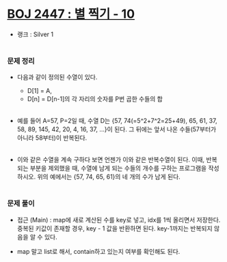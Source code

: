 # [BOJ 2447 : 별 찍기 - 10](https://www.acmicpc.net/problem/2447)
- 랭크 : Silver 1
  <br><br>
  
### 문제 정리
- 다음과 같이 정의된 수열이 있다.
   - D[1] = A, 
   - D[n] = D[n-1]의 각 자리의 숫자를 P번 곱한 수들의 합
  <br><br>
     
- 예를 들어 A=57, P=2일 때, 
  수열 D는 {57, 74(=5^2+7^2=25+49), 65, 61, 37, 58, 89, 145, 42, 20, 4, 16, 37, …}이 된다. 그 뒤에는 앞서 나온 수들(57부터가 아니라 58부터)이 반복된다.
  <br><br>

- 이와 같은 수열을 계속 구하다 보면 언젠가 이와 같은 반복수열이 된다. 이때, 반복되는 부분을 제외했을 때, 수열에 남게 되는 수들의 개수를 구하는 프로그램을 작성하시오. 위의 예에서는 {57, 74, 65, 61}의 네 개의 수가 남게 된다.
<br><br>

### 문제 풀이
- 접근 (Main) : map에 새로 계산된 수를 key로 넣고, idx를 1씩 올리면서 저장한다. 중복된 키값이 존재할 경우, key - 1 값을 반환하면 된다.
key-1까지는 반복되지 않음을 알 수 있다.
  
- map 말고 list로 해서, contain하고 있는지 여부를 확인해도 된다. 



    
    


    
    


